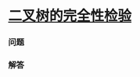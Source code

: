# [二叉树的完全性检验](https://leetcode-cn.com/problems/check-completeness-of-a-binary-tree)

### 问题

### 解答

```

```

